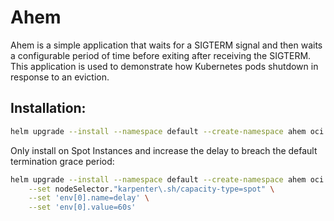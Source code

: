 # Ahem

Ahem is a simple application that waits for a SIGTERM signal and then waits a configurable period of time before exiting after receiving the SIGTERM. This application is used to demonstrate how Kubernetes pods shutdown in response to an eviction.

## Installation:


```bash
helm upgrade --install --namespace default --create-namespace ahem oci://public.ecr.aws/brandonwagner/ahem --version 0.0.2
```

Only install on Spot Instances and increase the delay to breach the default termination grace period:

```bash
helm upgrade --install --namespace default --create-namespace ahem oci://public.ecr.aws/brandonwagner/ahem --version 0.0.2 \
    --set nodeSelector."karpenter\.sh/capacity-type=spot" \
    --set 'env[0].name=delay' \
    --set 'env[0].value=60s'
```